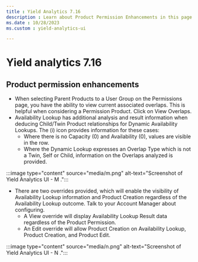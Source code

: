 ```yaml
---
title : Yield Analytics 7.16
description : Learn about Product Permission Enhancements in this page.
ms.date : 10/28/2023
ms.custom : yield-analytics-ui

---
```



# Yield analytics 7.16

## Product permission enhancements

- When selecting Parent Products to a User Group on the Permissions
  page, you have the ability to view current associated overlaps. This
  is helpful when considering a Permission Product. Click on View
  Overlaps.
- Availability Lookup has additional analysis and result information
  when deducing Child/Twin Product relationships for Dynamic
  Availability Lookups. The (i) icon provides information for these
  cases:
  - Where there is no Capacity (0) and Availability (0), values are
    visible in the row.
  - Where the Dynamic Lookup expresses an Overlap Type which is not a
    Twin, Self or Child, information on the Overlaps analyzed is
    provided.

:::image type="content" source="media/m.png" alt-text="Screenshot of Yield Analytics UI - M .":::

- There are two overrides provided, which will enable the visibility
of Availability Lookup information and Product Creation regardless of
the Availability Lookup outcome. Talk to your Account Manager about
configuring.
  - A View override will display Availability Lookup Result data
regardless of the Product Permission.
  - An Edit override will allow Product Creation on Availability Lookup,
Product Creation, and Product Edit.

:::image type="content" source="media/n.png" alt-text="Screenshot of Yield Analytics UI - N .":::
    